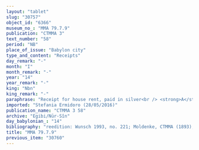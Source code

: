 ```yaml
---
layout: "tablet"
slug: "30757"
object_id: "6366"
museum_no_: "MMA 79.7.9"
publication: "CTMMA 3"
text_number: "58"
period: "NB"
place_of_issue: "Babylon city"
type_and_content: "Receipts"
day_remark: "-"
month: "I"
month_remark: "-"
year: "14"
year_remark: "-"
king: "Nbn"
king_remark: "-"
paraphrase: "Receipt for house rent, paid in silver<br /> <strong>A</strong> receives 8 shekels of silver from <strong>B</strong>, paid as rent for a house belonging to two women (<strong><sup>f</sup>C<sub>1</sub></strong> and <strong><sup>f</sup>C<sub>2</sub></strong>). The parties have not yet settled the accounts (<em>epu</em><em>&scaron; nikkassu qat</em><em>&ucirc;</em>) for the brickwork (<em>dullu libn</em><em>āti</em>), the reed (<em>qan</em><em>&ucirc;</em>) and beams (<em>gu</em><em>&scaron;ūru</em>). It should be done according to the promissory note that belongs to <strong>D</strong>. Names of 2 witnesses and the scribe.<br /> &nbsp;<br /> <strong>A </strong>= Qī&scaron;ti-Bēl/Nab&ucirc;-X//Hubu-X; <strong>B </strong>= Itti-Marduk-balāṭu/Nab&ucirc;-ahhē-iddin//Egibi; <strong><sup>f</sup></strong><strong>C<sub>1</sub></strong> = <sup>f</sup>Banītu-ēṭirtu/Marduk-&scaron;umu-uṣur; <strong><sup>f</sup></strong><strong>C<sub>2</sub></strong> =<sup> f</sup>Amat-Nanāya/Marduk-&scaron;umu-uṣur; <strong>D </strong>= Nab&ucirc;-ahhē-iddin, father of <strong>B</strong>"
imported: "Stefania Ermidoro (28/05/2016)"
publication_name: "CTMMA 3 58"
archive: "Egibi/Nūr-Sîn"
day_babylonian_: "14"
bibliography: "reedition: Wunsch 1993, no. 221; Moldenke, CTMMA (1893), no. 28."
title: "MMA 79.7.9"
previous_item: "30760"
---
```


